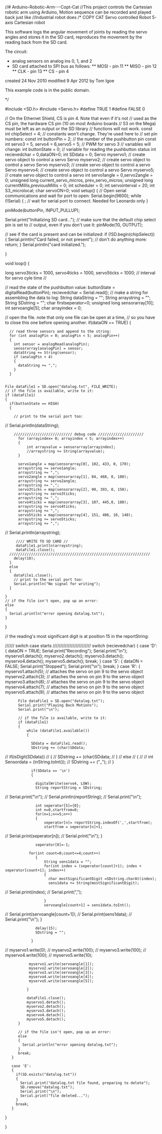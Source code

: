 //# Arduino-Robotic-Arm---Copt-Cat
//This project controls the Cartesian robotic arm using Arduino, Motion sequence can be recorded and played back just like //Industrial robot does
/*
 COPY CAT Servo controlled Robot 5-axis Cartesian robot
 
This software logs the angular movement of joints by reading the servo angles and stores 
it in the SD card, reproduces the movement by the reading back from the SD card.
 	
 The circuit:
 * analog sensors on analog ins 0, 1, and 2
 * SD card attached to SPI bus as follows:
 ** MOSI - pin 11
 ** MISO - pin 12
 ** CLK - pin 13
 ** CS - pin 4
 
 created  24 Nov 2010
 modified 9 Apr 2012
 by Tom Igoe
 
 This example code is in the public domain.
 	 
 */

#include <SD.h>
#include <Servo.h> 
#define TRUE 1
#define FALSE 0

// On the Ethernet Shield, CS is pin 4. Note that even if it's not
// used as the CS pin, the hardware CS pin (10 on most Arduino boards
// 53 on the Mega) must be left as an output or the SD library
// functions will not work.
const int chipSelect = 4;
// constants won't change. They're used here to 
// set pin numbers:
const int buttonPin = 2;     // the number of the pushbutton pin
const int servo3 = 5, servo4 = 6,servo5 = 5;      // PWM for servo 3
// variables will change:
int buttonState = 0;         // variable for reading the pushbutton status
int recievedchar = 0,dataON=0;
int SDdata = 0;
Servo myservo1;  // create servo object to control a servo 
Servo myservo2;  // create servo object to control a servo 
Servo myservo3;  // create servo object to control a servo 
Servo myservo4;  // create servo object to control a servo 
Servo myservo5;  // create servo object to control a servo 
int servo1angle = 0,servo2angle = 0;
unsigned long current_servo_micros, prev_servo_micros;
unsigned long currentMillis,previousMillis = 0;
int scheduler = 0;
int servointerval = 20;
int S3_microlocal;
char servoON=0;
void setup()
{
     // Open serial communications and wait for port to open:
    Serial.begin(9600);
     while (!Serial) {
    ; // wait for serial port to connect. Needed for Leonardo only
  }

  pinMode(buttonPin, INPUT_PULLUP);  
    
  Serial.print("Initializing SD card...");
  // make sure that the default chip select pin is set to
  // output, even if you don't use it:
  pinMode(10, OUTPUT);
  
  // see if the card is present and can be initialized:
  if (!SD.begin(chipSelect)) {
    Serial.println("Card failed, or not present");
    // don't do anything more:
    return;
  }
  Serial.println("card initialized.");
 
}

void loop()
{

  long servo3ticks = 1000, servo4ticks = 1000, servo5ticks = 1000;           // interval for servo cyle time //

  // read the state of the pushbutton value:
  buttonState = digitalRead(buttonPin);
  recievedchar = Serial.read();
  // make a string for assembling the data to log:
  String dataString = "";
  String arraystring = "";
  String SDstring = "";
  char firstseperator=0;
  unsigned long sensorarray[10];
  int servoangle[5];
  char arrayindex = 0;

  // open the file. note that only one file can be open at a time,
  // so you have to close this one before opening another.
  if(dataON == TRUE)
  {
    
      // read three sensors and append to the string:
      for (int analogPin = 0; analogPin < 5; analogPin++) 
      {
        int sensor = analogRead(analogPin);
        sensorarray[analogPin] = sensor;
        dataString += String(sensor);
        if (analogPin < 4) 
        {
          dataString += ",";
        }
      }  
      
  
    File dataFile1 = SD.open("datalog.txt", FILE_WRITE);
    // if the file is available, write to it:
    if (dataFile1) 
    {  
      if(buttonState == HIGH)
      {
        
        // print to the serial port too:
//        Serial.println(dataString);
        
        /////////////////////////// debug code /////////////////////
          for (arrayindex= 0; arrayindex < 5; arrayindex++) 
          {
              int arrayvalue = sensorarray[arrayindex];
              //arraystring += String(arrayvalue);
          }
          
          servo1angle = map(sensorarray[0], 102, 433, 0, 170);
          arraystring += servo1angle;
          arraystring += ",";
          servo2angle = map(sensorarray[1], 84, 468, 0, 180); 
          arraystring += servo2angle;
          arraystring += ",";
          servo3ticks = map(sensorarray[2], 90, 393, 0, 150);
          arraystring += servo3ticks;
          arraystring += ",";
          servo4ticks = map(sensorarray[3], 107, 445,0, 180);
          arraystring += servo4ticks; 
          arraystring += ",";
          servo5ticks = map(sensorarray[4], 151, 406, 10, 140);
          arraystring += servo5ticks;
          arraystring += ",";
          
//          Serial.println(arraystring);
          
          
         //// WRITE TO SD CARD //
         dataFile1.println(arraystring);
         dataFile1.close();
      ///////////////////////////////////////////////////////////////// 
        delay(10);
      }
      else
      {
        dataFile1.close();
        // print to the serial port too:
        Serial.println("No signal for writing");
      }
  
    }  
    // if the file isn't open, pop up an error:
    else 
    {
      Serial.println("error opening datalog.txt");
    }
  }
  


  // the reading's most significant digit is at position 15 in the reportString:

 ////// switch case starts ///////////////////////// 
  switch (recievedchar)
  {
     case 'D':
     { 
       dataON = TRUE;
       Serial.print("Recording");
       Serial.print("\n");
       myservo1.detach();
       myservo2.detach();
       myservo3.detach();
       myservo4.detach();
       myservo5.detach();
       break;
     }
     case 'S':
     {
       dataON = FALSE;
       Serial.print("Stopped");
       Serial.print("\n");
       break;
     }
     case 'R':
       {
          myservo1.attach(5);  // attaches the servo on pin 9 to the servo object 
          myservo2.attach(3);  // attaches the servo on pin 9 to the servo object
          myservo3.attach(8);  // attaches the servo on pin 9 to the servo object 
          myservo4.attach(7);  // attaches the servo on pin 9 to the servo object
          myservo5.attach(9);  // attaches the servo on pin 9 to the servo object
          
          File dataFile1 = SD.open("datalog.txt");
          Serial.print("Playing Back Motions");
          Serial.print("\n");
        
          // if the file is available, write to it:
          if (dataFile1) 
          {
              while (dataFile1.available()) 
              {
               
                SDdata = dataFile1.read();
                SDstring += (char)SDdata; 
//                if(isDigit(SDdata))
//                {
//                 SDstring += (char)SDdata; 
//                }
//                else
//                {
//                // int Sensordata = (inString.toInt());
//                 SDstring += ("_"); 
//                }
                
                if(SDdata == '\n')
                {
                  
                  digitalWrite(servo4, LOW);
                  String reportString = SDstring;
//                  Serial.print("\n");
//                  Serial.println(reportString);
//                  Serial.print("\n");
                  
                  int seperator[5]={0};
                  int n=0,startfrom=0;
                  for(n=1;n<=5;n++)
                  {
                      seperator[n]= reportString.indexOf(',',startfrom);
                      startfrom = seperator[n]+1;
//                      Serial.print(seperator[n]);
//                      Serial.print("\n");
                  } 
                  
                  seperator[0]=-1;

               for(int count=0;count<=4;count++)
                  {
                      String sens1data = "";
                      for(int index = (seperator[count]+1); index < seperator[count+1]; index++)
                      {
                        char mostSignificantDigit =SDstring.charAt(index);
                        sens1data += String(mostSignificantDigit);
//                        Serial.print(index);
//                        Serial.print(",");
                        
                      }
                      servoangle[count+1] = sens1data.toInt();
//                      Serial.print(servoangle[count+1]);
                   //   Serial.print(sens1data);
//                      Serial.print("\n");
                  }
                                
                  delay(15);
                  SDstring = "";

                } 

//                 myservo1.write(0);
//                 myservo2.write(100);
//                 myservo3.write(100);
//                 myservo4.write(100);
//                 myservo5.write(10);
                 
               myservo1.write(servoangle[1]);
               myservo2.write(servoangle[2]);
               myservo3.write(servoangle[3]);
               myservo4.write(servoangle[4]);
               myservo5.write(servoangle[5]);
                
              }
              
              dataFile1.close();
              myservo1.detach();
              myservo2.detach();
              myservo3.detach();
              myservo4.detach();
              myservo5.detach();
          }  
          
          // if the file isn't open, pop up an error:
          else 
          {
            Serial.println("error opening datalog.txt");
          } 
          break;
       }   
              
       case 'E':
       {
         if(SD.exists("datalog.txt"))
         {
           Serial.print("datalog.txt file found, preparing to delete");
           SD.remove("datalog.txt");
           Serial.print("\n");
           Serial.print("file deleted...");
         }
         break;
       }  

       

  }
     
}
